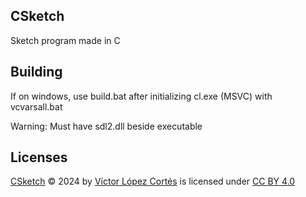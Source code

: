 ## CSketch

Sketch program made in C

## Building

If on windows, use build.bat after initializing cl.exe (MSVC) with vcvarsall.bat

Warning: Must have sdl2.dll beside executable

## Licenses

[CSketch]() © 2024 by [Víctor López Cortés](https://github.com/victor-Lopez25) is licensed under [CC BY 4.0](https://creativecommons.org/licenses/by/4.0/)
